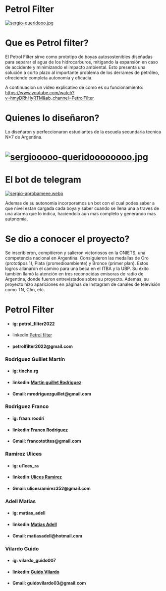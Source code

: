 #  Petrol Filter

 [![sergio-queridooo.jpg](https://i.postimg.cc/gkKxMjy6/sergio-queridooo.jpg)](https://postimg.cc/3ddrNKcK)

# Que es Petrol filter?
El Petrol Filter sirve como prototipo de boyas autosostenibles diseñadas para separar el agua de los hidrocarburos, mitigando la expansión en caso de accidente y minimizando el impacto ambiental. Esto presenta una solución a corto plazo al importante problema de los derrames de petróleo, ofreciendo completa autonomía y eficacia.

A continuacion un video explicativo de como es su funcionamiento:
https://www.youtube.com/watch?v=hmyDRhHyRTM&ab_channel=PetrolFilter

<!--    AAAA -->
# Quienes lo diseñaron?

Lo diseñaron y perfeccionaron estudiantes de la escuela secundaria tecnica N*7 de Argentina.

# [![sergiooooo-queridoooooooo.jpg](https://i.postimg.cc/7YBzNXy2/sergiooooo-queridoooooooo.jpg)](https://postimg.cc/jL7CxH2x)

# El bot de telegram

[![sergio-aprobameee.webp](https://i.postimg.cc/sxZFqYTB/sergio-aprobameee.webp)](https://postimg.cc/5Q1kFCd1)

Ademas de su autonomia incorporamos un bot con el cual podes saber a que nivel estan cargada cada boya y saber cuando se llena una a traves de una alarma que lo indica, haciendolo aun mas completo y generando mas autonomia.

# Se dio a conocer el proyecto?
Se inscribieron, compitieron y salieron victoriosos en la ONIETS, una competencia nacional en Argentina. Consiguieron las medallas de Oro (prototipos 1), Plata (promedioambiente) y Bronce (primer plan). Estos logros allanaron el camino para una beca en el ITBA y la UBP. Su éxito también llamó la atención en tres reconocidas emisoras de radio de Argentina, donde fueron entrevistados sobre su proyecto. Además, su proyecto hizo apariciones en páginas de Instagram de canales de televisión como TN, C5n, etc.






# Petrol Filter
  * <h4>ig: petrol_filter2022</h4>
  * <h4></h4>linkedin:<a href="https://www.linkedin.com/company/petrol-filter/about/">Petrol filter</a></h4>
  * <h4>petrolfilter2022@gmail.com</li<h4>
 <h3>Rodriguez Guillet Martín</h3>
 
  * <h4>ig: tincho.rg</h4>
  * <h4>linkedin:<a href="https://www.linkedin.com/in/mart%C3%ADn-andr%C3%A9s-rodriguez-guillet-150857239/">Martin guillet Rodriguez</a></li></h4>
  * <h4>Gmail: mrodriguezguillet@gmail.com</h4>
 <h3>Rodriguez Franco</h3>
 
  * <h4>ig: fraan.roodri</h4>
  * <h4>linkedin:<a href="https://www.linkedin.com/in/franco-jose-rodriguez-58719a23a/">Franco Rodriguez</a></h4>
  * <h4> <h4>Gmail: francototites@gmail.com</h4></h4>
 <h3>Ramirez Ulices</h3>
 
  * <h4>ig: ul1ces_ra</h4>
  * <h4>linkedin:<a href="https://www.linkedin.com/in/ulices-ramirez-218a37215/">Ulices Ramirez</a></h4>
  * <h4><h4>Gmail: ulicesramirez352@gmail.com</h4></h4>
 <h3> Adell Matias </h3>
 
  * <h4>ig: matias_adell</h4>
  * <h4>linkedin:<a href="https://www.linkedin.com/in/matias-adell-8ba809142/">Matias Adell</a></li></h4>
  * <h4><h4>Gmail: matiasadell@hotmail.com</h4></h4>
 <h3>Vilardo Guido</h3>
 
  * <h4>ig: vilardo_guido007</h4>
  * <h4>linkedin:<a href="https://www.linkedin.com/in/guido-vilardo-a231a223a/">Guido Vilardo</a></h4>
  * <h4><h4>Gmail: guidovilardo03@gmail.com</h4></h4>
